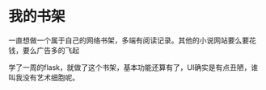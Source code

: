 # 我的书架
一直想做一个属于自己的网络书架，多端有阅读记录。其他的小说网站要么要花钱，要么广告多的飞起

学了一周的flask，就做了这个书架，基本功能还算有了，UI确实是有点丑陋，谁叫我没有艺术细胞呢。
